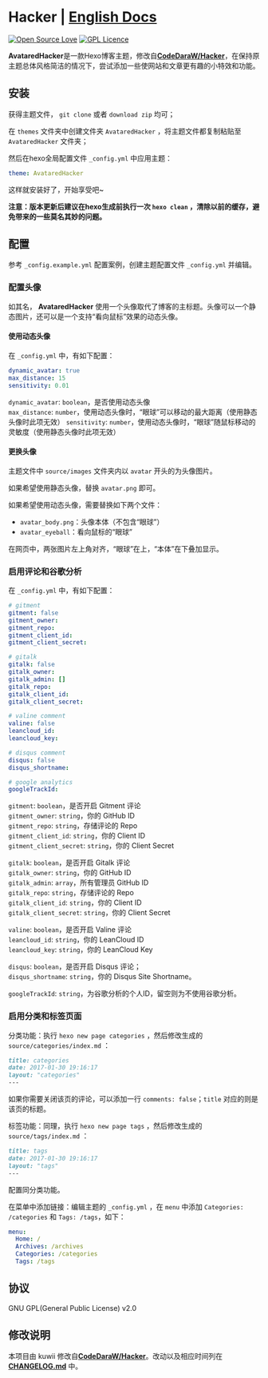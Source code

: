 # Hacker | [English Docs](/README.md)
[![Open Source Love](https://badges.frapsoft.com/os/v1/open-source.svg?v=103)](https://github.com/ellerbrock/open-source-badge/)  [![GPL Licence](https://badges.frapsoft.com/os/gpl/gpl.svg?v=103)](https://opensource.org/licenses/GPL-2.0)  

**AvataredHacker**是一款Hexo博客主题，修改自[**CodeDaraW/Hacker**](https://github.com/CodeDaraW/Hacker)，在保持原主题总体风格简洁的情况下，尝试添加一些使网站和文章更有趣的小特效和功能。


## 安装

获得主题文件， `git clone` 或者 `download zip` 均可；  

在 `themes` 文件夹中创建文件夹 `AvataredHacker` ，将主题文件都复制粘贴至 `AvataredHacker` 文件夹；  

然后在hexo全局配置文件 `_config.yml` 中应用主题：

```yaml
theme: AvataredHacker
```

这样就安装好了，开始享受吧~

__注意：版本更新后建议在hexo生成前执行一次 `hexo clean` ，清除以前的缓存，避免带来的一些莫名其妙的问题。__

## 配置

参考 `_config.example.yml` 配置案例，创建主题配置文件 `_config.yml` 并编辑。

### 配置头像

如其名， **AvataredHacker** 使用一个头像取代了博客的主标题。头像可以一个静态图片，还可以是一个支持“看向鼠标”效果的动态头像。

#### 使用动态头像

在 `_config.yml` 中，有如下配置：

```yaml
dynamic_avatar: true
max_distance: 15
sensitivity: 0.01
```

`dynamic_avatar`: `boolean`，是否使用动态头像  
`max_distance`: `number`，使用动态头像时，“眼球”可以移动的最大距离（使用静态头像时此项无效）
`sensitivity`: `number`，使用动态头像时，“眼球”随鼠标移动的灵敏度（使用静态头像时此项无效）


#### 更换头像

主题文件中 `source/images` 文件夹内以 `avatar` 开头的为头像图片。

如果希望使用静态头像，替换 `avatar.png` 即可。

如果希望使用动态头像，需要替换如下两个文件：

* `avatar_body.png`：头像本体（不包含“眼球”）
* `avatar_eyeball`：看向鼠标的“眼球”

在网页中，两张图片左上角对齐，“眼球”在上，“本体”在下叠加显示。

### 启用评论和谷歌分析

在 `_config.yml` 中，有如下配置：

```yaml
# gitment
gitment: false
gitment_owner:
gitment_repo:
gitment_client_id:
gitment_client_secret:

# gitalk
gitalk: false
gitalk_owner:
gitalk_admin: []
gitalk_repo:
gitalk_client_id:
gitalk_client_secret:

# valine comment
valine: false
leancloud_id:
leancloud_key:

# disqus comment
disqus: false
disqus_shortname:

# google analytics
googleTrackId:
```

`gitment`: `boolean`，是否开启 Gitment 评论  
`gitment_owner`: `string`，你的 GitHub ID  
`gitment_repo`: `string`，存储评论的 Repo  
`gitment_client_id`: `string`，你的 Client ID  
`gitment_client_secret`: `string`，你的 Client Secret  

`gitalk`: `boolean`，是否开启 Gitalk 评论  
`gitalk_owner`: `string`，你的 GitHub ID  
`gitalk_admin`: `array`，所有管理员 GitHub ID  
`gitalk_repo`: `string`，存储评论的 Repo  
`gitalk_client_id`: `string`，你的 Client ID  
`gitalk_client_secret`: `string`，你的 Client Secret  

`valine`: `boolean`，是否开启 Valine 评论  
`leancloud_id`: `string`，你的 LeanCloud ID  
`leancloud_key`: `string`，你的 LeanCloud Key  

`disqus`: `boolean`，是否开启 Disqus 评论；  
`disqus_shortname`: `string`，你的 Disqus Site Shortname。  

`googleTrackId`: `string`，为谷歌分析的个人ID，留空则为不使用谷歌分析。

### 启用分类和标签页面
分类功能：执行 `hexo new page categories` ，然后修改生成的 `source/categories/index.md` ：

``` markdown
title: categories
date: 2017-01-30 19:16:17
layout: "categories"
---  
```

如果你需要关闭该页的评论，可以添加一行 `comments: false`；`title` 对应的则是该页的标题。  

标签功能：同理，执行 `hexo new page tags` ，然后修改生成的 `source/tags/index.md` ：
``` markdown
title: tags
date: 2017-01-30 19:16:17
layout: "tags"
---  
```
配置同分类功能。

在菜单中添加链接：编辑主题的 `_config.yml` ，在 `menu` 中添加 `Categories: /categories` 和 `Tags: /tags`，如下：
``` yml
menu:
  Home: /
  Archives: /archives
  Categories: /categories
  Tags: /tags
```

## 协议
GNU GPL(General Public License) v2.0

## 修改说明

本项目由 kuwii 修改自[**CodeDaraW/Hacker**](https://github.com/CodeDaraW/Hacker)。改动以及相应时间列在 [**CHANGELOG.md**](/README.md) 中。